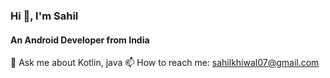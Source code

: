 ### Hi 👋, I'm Sahil

#### An Android Developer from India


💬 Ask me about Kotlin, java
📫 How to reach me: sahilkhiwal07@gmail.com

<!--
**sahilkhiwal07/sahilkhiwal07** is a ✨ _special_ ✨ repository because its `README.md` (this file) appears on your GitHub profile.

Here are some ideas to get you started:

- 🔭 I’m currently working on ...
- 🌱 I’m currently learning ...
- 👯 I’m looking to collaborate on ...
- 🤔 I’m looking for help with ...
- 💬 Ask me about ...
- 📫 How to reach me: ...
- 😄 Pronouns: ...
- ⚡ Fun fact: ...
-->
